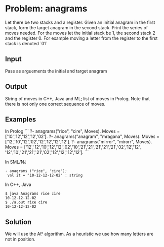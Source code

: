 <h1>Problem: anagrams</h1>
Let there be two stacks and a register. Given an initial anagram in the first stack,
form the target anagram in the second stack. Print the series of moves needed. For the moves
let the initial stack be 1, the second stack 2 and the register 0. For example moving a letter
from the register to the first stack is denoted `01`

<h2>Input</h2>
Pass as arguements the initial and target anagram

<h2>Output</h2>
String of moves in C++, Java and ML; list of moves in Prolog. Note that there is not only
one correct sequence of moves.

<h2>Examples</h2>
In Prolog
```
?- anagrams("rice", "cire", Moves).
Moves = ['10','12','12','12','02'].
?- anagrams("anagram", "mragana", Moves).
Moves = ['12','10','12','02','12','12','12','12'].
?- anagrams("mirror", "mirorr", Moves).
Moves = ['12','12','10','12','12','02','10','21','21','21','21','21','02','12','12',
’12','10','21','21','21','02','12','12','12','12’].
```

In SML/NJ
```
- anagrams ("rice", "cire");
 val it = "10-12-12-12-02" : string
```

In C++, Java
```
$ java Anagrams rice cire
10-12-12-12-02
$ ./a.out rice cire
10-12-12-12-02
```

<h2>Solution </h2>
We will use the A\* algorithm. As a heuristic we use how many letters are not in position.
